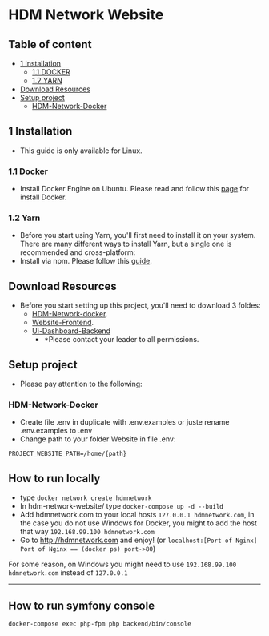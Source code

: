 # HDM Network Website 

## Table of content
- [1 Installation](#1-installation)
  - [1.1 DOCKER](#docker)
  - [1.2 YARN](#1.2-yarn)
- [Download Resources](#download-resources)
- [Setup project](#setup-project)
  - [HDM-Network-Docker](#hdm-network-docker)

## 1 Installation
  - This guide is only available for Linux.

  ### 1.1 Docker
  - Install Docker Engine on Ubuntu. Please read and follow this [page](https://docs.docker.com/engine/install/ubuntu/) for install Docker.

  ### 1.2 Yarn
  - Before you start using Yarn, you'll first need to install it on your system. There are many different ways to install Yarn, but a single one is recommended and cross-platform: 
  - Install via npm. Please follow this [guide](https://classic.yarnpkg.com/en/docs/install/#debian-stable).

## Download Resources
  - Before you start setting up this project, you'll need to download 3 foldes:
    - [HDM-Network-docker](https://github.com/hdm-infra/hdmnetwork-docker).
    - [Website-Frontend](https://github.com/hdmnetwork/website).
    - [Ui-Dashboard-Backend](https://github.com/hdmnetwork/ui-dashboard)
      - *Please contact your leader to all permissions.

## Setup project
- Please pay attention to the following:

### HDM-Network-Docker
- Create file .env in duplicate with .env.examples or juste rename .env.examples to .env
- Change path to your folder Website in file .env:

```
PROJECT_WEBSITE_PATH=/home/{path}
```

## How to run locally

- type `docker network create hdmnetwork`
- In hdm-network-website/ type `docker-compose up -d --build`
- Add hdmnetwork.com to your local hosts `127.0.0.1 hdmnetwork.com`, in the case you do not use Windows for Docker, you might to add the host that way `192.168.99.100 hdmnetwork.com`
- Go to http://hdmnetwork.com and enjoy! (or `localhost:[Port of Nginx] Port of Nginx == (docker ps) port->80`)

For some reason, on Windows you might need to use `192.168.99.100 hdmnetwork.com` instead of `127.0.0.1`

----
## How to run symfony console
``` 
docker-compose exec php-fpm php backend/bin/console
```
